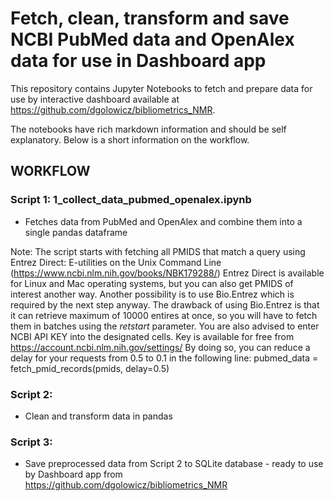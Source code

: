 # Fetch, clean, transform and save NCBI PubMed data and OpenAlex data for use in Dashboard app

This repository contains Jupyter Notebooks to fetch and prepare data for use by interactive dashboard available at https://github.com/dgolowicz/bibliometrics_NMR.

The notebooks have rich markdown information and should be self explanatory. Below is a short information on the workflow. 

## WORKFLOW

### Script 1: 1_collect_data_pubmed_openalex.ipynb

- Fetches data from PubMed and OpenAlex and combine them into a single pandas dataframe

Note: The script starts with fetching all PMIDS that match a query using Entrez Direct: E-utilities on the Unix Command Line (https://www.ncbi.nlm.nih.gov/books/NBK179288/)
Entrez Direct is available for Linux and Mac operating systems, but you can also get PMIDS of interest another way. Another possibility is to use Bio.Entrez which is required by the next step anyway. The drawback of using Bio.Entrez is that it can retrieve maximum of 10000 entires at once, so you will have to fetch them in batches using the *retstart* parameter.
You are also advised to enter NCBI API KEY into the designated cells. Key is available for free from https://account.ncbi.nlm.nih.gov/settings/
By doing so, you can reduce a delay for your requests from 0.5 to 0.1 in the following line: pubmed_data = fetch_pmid_records(pmids, delay=0.5)

### Script 2:

- Clean and transform data in pandas

### Script 3:

- Save preprocessed data from Script 2 to SQLite database - ready to use by Dashboard app from https://github.com/dgolowicz/bibliometrics_NMR
